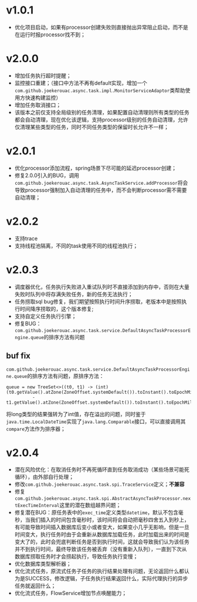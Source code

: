 # v1.0.1
- 优化项目启动，如果有processor创建失败则直接抛出异常阻止启动，而不是在运行时报processor找不到；

# v2.0.0
- 增加任务执行超时提醒；
- 监控接口重建；（接口中方法不再有default实现，增加一个`com.github.joekerouac.async.task.impl.MonitorServiceAdaptor`类帮助使用方快速构建监控）
- 增加任务取消接口；
- 该版本之前仅支持全局级别的任务清理，如果配置自动清理则所有类型的任务都会自动清理，现在优化该逻辑，支持processor级别的任务自动清理，允许仅清理某些类型的任务，同时不同任务类型的保留时长允许不一样；

# v2.0.1
- 优化processor添加流程，spring场景下尽可能的延迟processor创建；
- 修复2.0.0引入的BUG，调用`com.github.joekerouac.async.task.AsyncTaskService.addProcessor`将会导致processor强制加入自动清理的任务中，而不会判断processor需不需要自动清理；

# v2.0.2
- 支持trace
- 支持线程池隔离，不同的task使用不同的线程池执行；


# v2.0.3
- 调度器优化，任务执行失败进入重试队列时不直接添加到内存中，否则在大量失败时队列中将存满失败任务，新的任务无法执行；
- 任务捞取sql bug修复，我们期望按照执行时间升序捞取，老版本中是按照执行时间降序捞取的，这个版本修复;
- 支持自定义任务执行引擎；
- 修复BUG：`com.github.joekerouac.async.task.service.DefaultAsyncTaskProcessorEngine.queue`的排序方法有问题

## buf fix
`com.github.joekerouac.async.task.service.DefaultAsyncTaskProcessorEngine.queue`的排序方法有问题，原排序方法：

```
queue = new TreeSet<>((t0, t1) -> (int)(t0.getValue().atZone(ZoneOffset.systemDefault()).toInstant().toEpochMilli()
          - t1.getValue().atZone(ZoneOffset.systemDefault()).toInstant().toEpochMilli()));
```

将long类型的结果强转为了int值，存在溢出的问题，同时鉴于`java.time.LocalDateTime`实现了`java.lang.Comparable`接口，可以直接调用其`compare`方法作为排序器；

# v2.0.4
- 潜在风险优化：在取消任务时不再死循环直到任务取消成功（某些场景可能死循环），由外部自行处理；
- 修改`com.github.joekerouac.async.task.spi.TraceService`定义；**不兼容**
- 修复`com.github.joekerouac.async.task.spi.AbstractAsyncTaskProcessor.nextExecTimeInterval`这里的潜在数组越界问题；
- 修复潜在BUG：原任务表中的`exec_time`定义类型`datetime`，默认不包含毫秒，当我们插入的时间包含毫秒时，该时间将会自动把毫秒四舍五入到秒上，有可能导致时间插入数据库后变小或者变大，如果变小几乎无影响，但是一旦时间变大，执行任务时由于会重新从数据库加载任务，此时加载出来的时间是变大了的，此时会兜底判断任务是否到执行时间，这就会导致我们认为该任务并不到执行时间，最终导致该任务被丢弃（没有重新入队列），一直到下次从数据库捞取任务时才会捞起执行，导致任务执行变慢；
- 优化数据库类型解析器；
- 优化流式任务，原流式任务子任务的执行结果处理有问题，无论返回什么都认为是SUCCESS，修改逻辑，子任务执行结果返回什么，实际代理执行的异步任务就返回什么；
- 优化流式任务，FlowService增加节点唤醒能力；
